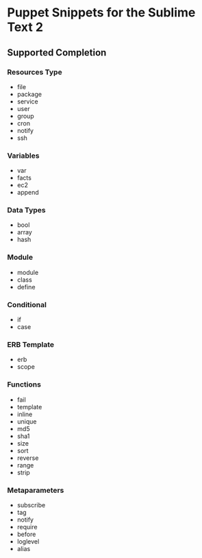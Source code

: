 # Puppet Snippets for the Sublime Text 2

## Supported Completion

### Resources Type

* file
* package
* service
* user
* group
* cron
* notify
* ssh

### Variables

* var
* facts
* ec2
* append

### Data Types

* bool
* array
* hash

### Module

* module
* class
* define

### Conditional

* if
* case

### ERB Template

* erb
* scope

### Functions
* fail
* template
* inline
* unique
* md5
* sha1
* size
* sort
* reverse
* range
* strip

### Metaparameters

* subscribe
* tag
* notify
* require
* before
* loglevel
* alias